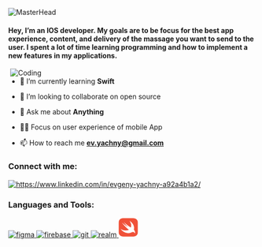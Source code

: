 ![MasterHead](https://mobiosolutions.com/wp-content/uploads/2020/01/IOS.png)

<h4 align="left">Hey, I’m an IOS developer. My goals are to be focus for the best app experience, content, and delivery of the massage you want to send to the user. I spent a lot of time learning programming and how to implement a new features in my applications.</h3>

<img align="right" alt="Coding" width="500" src="https://propulsive.in/assets/img/service-icon/mobile.gif">


- 🌱 I’m currently learning **Swift**

- 🤝 I’m looking to collaborate on open source 

- 💬 Ask me about **Anything**

- 👨‍💻 Focus on user experience of mobile App 

- 📫 How to reach me **ev.yachny@gmail.com**

<h3 align="left">Connect with me:</h3>
<p align="left">
<a href="https://www.linkedin.com/in/evgeny-yachny-a92a4b1a2/" target="blank"><img align="center" src="https://raw.githubusercontent.com/rahuldkjain/github-profile-readme-generator/master/src/images/icons/Social/linked-in-alt.svg" alt="https://www.linkedin.com/in/evgeny-yachny-a92a4b1a2/" height="30" width="40" /></a>
</p>

<h3 align="left">Languages and Tools:</h3>
<p align="left"> <a href="https://www.figma.com/" target="_blank" rel="noreferrer"> <img src="https://www.vectorlogo.zone/logos/figma/figma-icon.svg" alt="figma" width="40" height="40"/> </a> <a href="https://firebase.google.com/" target="_blank" rel="noreferrer"> <img src="https://www.vectorlogo.zone/logos/firebase/firebase-icon.svg" alt="firebase" width="40" height="40"/> </a> <a href="https://git-scm.com/" target="_blank" rel="noreferrer"> <img src="https://www.vectorlogo.zone/logos/git-scm/git-scm-icon.svg" alt="git" width="40" height="40"/> </a> <a href="https://realm.io/" target="_blank" rel="noreferrer"> <img src="https://raw.githubusercontent.com/bestofjs/bestofjs-webui/8665e8c267a0215f3159df28b33c365198101df5/public/logos/realm.svg" alt="realm" width="40" height="40"/> </a> <a href="https://developer.apple.com/swift/" target="_blank" rel="noreferrer"> <img src="https://raw.githubusercontent.com/devicons/devicon/master/icons/swift/swift-original.svg" alt="swift" width="40" height="40"/> </a> </p>

